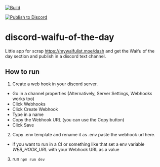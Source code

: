 [![Build](https://github.com/hay-espacio-en-el-taco/discord-waifu-of-the-day/actions/workflows/build.yml/badge.svg)](https://github.com/hay-espacio-en-el-taco/discord-waifu-of-the-day/actions/workflows/build.yml)

[![Publish to Discord](https://github.com/hay-espacio-en-el-taco/discord-waifu-of-the-day/actions/workflows/publish.yml/badge.svg)](https://github.com/hay-espacio-en-el-taco/discord-waifu-of-the-day/actions/workflows/publish.yml)
# discord-waifu-of-the-day

Little app for scrap https://mywaifulist.moe/dash and get the Waifu of the day section and publish in a discord text channel.

## How to run

1. Create a web hook in your discord server.

- Go in a channel properties (Alternatively, Server Settings, Webhooks works too)
- Click Webhooks
- Click Create Webhook
- Type in a name
- Copy the Webhook URL (you can use the Copy button)
- Click Save

2. Copy .env template and rename it as .env paste the webhook url here.
 * if you want to run in a CI or something like that set a env variable *WEB_HOOK_URL* with your Webhook URL as a value

3. run ```npm run dev```
